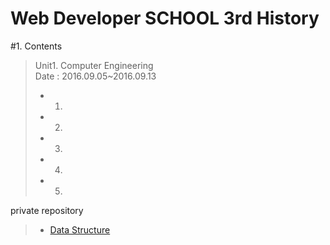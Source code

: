 # Web Developer SCHOOL 3rd History
#1. Contents
> Unit1. Computer Engineering<br>
> Date : 2016.09.05~2016.09.13
>- 1.
>- 2.
>- 3.
>- 4.
>- 5.


private repository<br>
> - [Data Structure](https://github.com/Stardustrain/codePractice)
